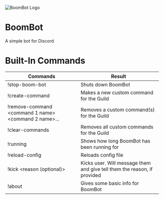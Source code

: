 ![BoomBot Logo](https://raw.githubusercontent.com/Lomeli12/BoomBot/master/src/main/resources/logo.png)
#  BoomBot
A simple bot for Discord

# Built-In Commands

| Commands        	                                    | Result                                   	                                |
|------------------------------------------------------ |-------------------------------------------------------------------------- |
| !stop-boom-bot  	                                    | Shuts down BoomBot                       	                                |
| !create-command <command name> <command content>	    | Makes a new custom command for the Guild 	                                |
| !remove-command <command 1 name> <command 2 name>...	| Removes a custom command(s) for the Guild   	                            |
| !clear-commands  	                                    | Removes all custom commands for the Guild	                                |
| !running                                              | Shows how long BoomBot has been running for                               |
| !reload-config 	                                    | Reloads config file                    	                                |
| !kick <username> <reason (optional)>                	| Kicks user. Will message them and give tell them the reason, if provided  |
| !about                                                | Gives some basic info for BoomBot                                         |